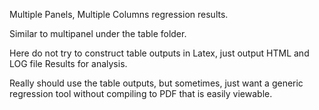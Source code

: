 Multiple Panels, Multiple Columns regression results.

Similar to multipanel under the table folder.

Here do not try to construct table outputs in Latex, just output HTML and LOG file Results for analysis.

Really should use the table outputs, but sometimes, just want a generic regression tool without compiling to PDF that is easily viewable.
